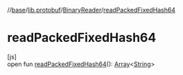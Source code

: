 //[base](../../../index.md)/[lib.protobuf](../index.md)/[BinaryReader](index.md)/[readPackedFixedHash64](read-packed-fixed-hash64.md)

# readPackedFixedHash64

[js]\
open fun [readPackedFixedHash64](read-packed-fixed-hash64.md)(): [Array](https://kotlinlang.org/api/latest/jvm/stdlib/kotlin/-array/index.html)&lt;[String](https://kotlinlang.org/api/latest/jvm/stdlib/kotlin/-string/index.html)&gt;
